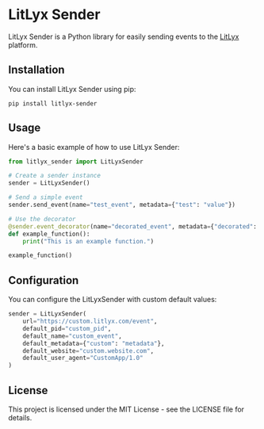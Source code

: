# LitLyx Sender

LitLyx Sender is a Python library for easily sending events to the [LitLyx](https://litlyx.com) platform.

## Installation

You can install LitLyx Sender using pip:

```
pip install litlyx-sender
```

## Usage

Here's a basic example of how to use LitLyx Sender:

```python
from litlyx_sender import LitLyxSender

# Create a sender instance
sender = LitLyxSender()

# Send a simple event
sender.send_event(name="test_event", metadata={"test": "value"})

# Use the decorator
@sender.event_decorator(name="decorated_event", metadata={"decorated": True})
def example_function():
    print("This is an example function.")

example_function()
```

## Configuration

You can configure the LitLyxSender with custom default values:

```python
sender = LitLyxSender(
    url="https://custom.litlyx.com/event",
    default_pid="custom_pid",
    default_name="custom_event",
    default_metadata={"custom": "metadata"},
    default_website="custom.website.com",
    default_user_agent="CustomApp/1.0"
)
```

## License

This project is licensed under the MIT License - see the LICENSE file for details.

